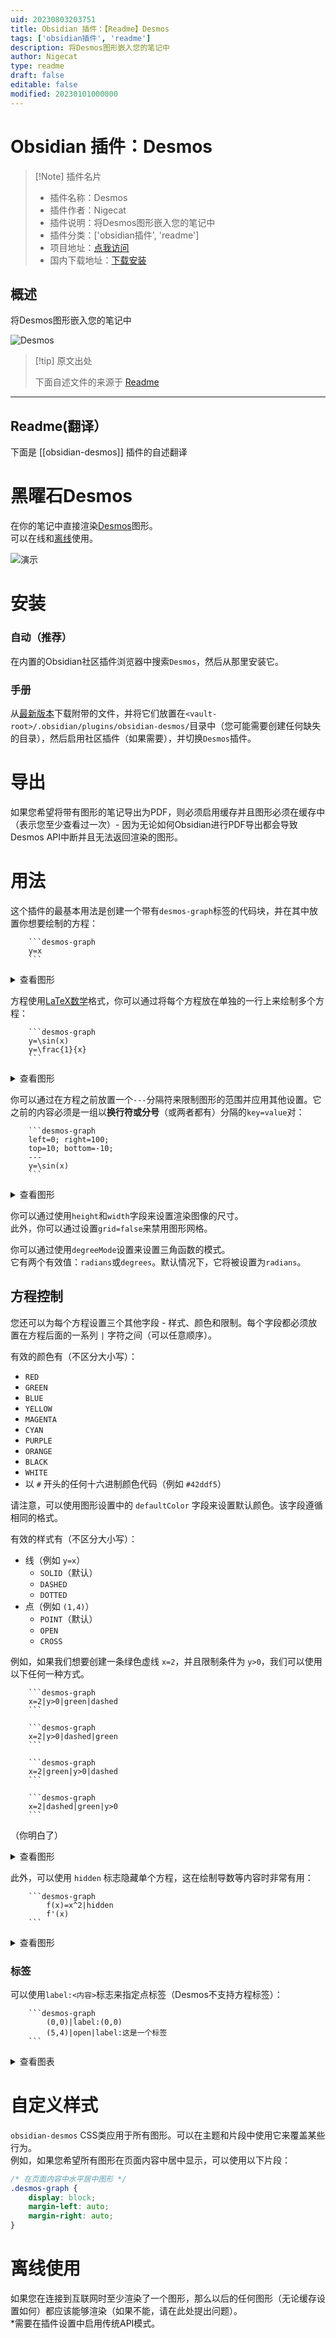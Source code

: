 ```yaml
---
uid: 20230803203751
title: Obsidian 插件：【Readme】Desmos
tags: ['obsidian插件', 'readme']
description: 将Desmos图形嵌入您的笔记中
author: Nigecat
type: readme
draft: false
editable: false
modified: 20230101000000
---
```


# Obsidian 插件：Desmos

> [!Note] 插件名片
> - 插件名称：Desmos
> - 插件作者：Nigecat
> - 插件说明：将Desmos图形嵌入您的笔记中
> - 插件分类：['obsidian插件', 'readme']
> - 项目地址：[点我访问](https://github.com/Nigecat/obsidian-desmos)
> - 国内下载地址：[下载安装](https://pkmer.cn/products/plugin/pluginMarket/?obsidian-desmos)

## 概述

将Desmos图形嵌入您的笔记中

![Desmos](https://cdn.pkmer.cn/covers/obsidian-desmos.png!pkmer)

> [!tip] 原文出处
> 
>下面自述文件的来源于 [Readme](https://ghproxy.net/https://raw.githubusercontent.com/Nigecat/obsidian-desmos/master/README.md)
> 

---

## Readme(翻译）

下面是 [[obsidian-desmos]] 插件的自述翻译


# 黑曜石Desmos

在你的笔记中直接渲染[Desmos](https://www.desmos.com/calculator)图形。  
可以在线和[离线](#offline-usage)使用。

![演示](https://user-images.githubusercontent.com/48661288/159597221-afc18198-5a3f-4a58-a6b2-a3a552a92a7f.png)

# 安装

### 自动（推荐）
在内置的Obsidian社区插件浏览器中搜索`Desmos`，然后从那里安装它。

### 手册
从[最新版本](https://github.com/Nigecat/obsidian-desmos/releases/latest)下载附带的文件，并将它们放置在`<vault-root>/.obsidian/plugins/obsidian-desmos/`目录中（您可能需要创建任何缺失的目录），然后启用社区插件（如果需要），并切换`Desmos`插件。

# 导出

如果您希望将带有图形的笔记导出为PDF，则必须启用缓存并且图形必须在缓存中（表示您至少查看过一次）- 因为无论如何Obsidian进行PDF导出都会导致Desmos API中断并且无法返回渲染的图形。

# 用法

这个插件的最基本用法是创建一个带有`desmos-graph`标签的代码块，并在其中放置你想要绘制的方程：

````
    ```desmos-graph
    y=x
    ```
````
<details>
  <summary>查看图形</summary>

  ![linear](https://user-images.githubusercontent.com/48661288/158956700-96525ec7-20bb-4da6-9314-106a6c43eced.png)
</details>

方程使用[LaTeX数学](https://en.wikibooks.org/wiki/LaTeX/Mathematics)格式，你可以通过将每个方程放在单独的一行上来绘制多个方程：

````
    ```desmos-graph
    y=\sin(x)
    y=\frac{1}{x}
    ```
````
<details>
  <summary>查看图形</summary>

  ![latex](https://user-images.githubusercontent.com/48661288/158957163-2b561a94-08b0-40fa-b725-0e8957bd696c.png)
</details>

你可以通过在方程之前放置一个`---`分隔符来限制图形的范围并应用其他设置。它之前的内容必须是一组以**换行符或分号**（或两者都有）分隔的`key=value`对：

````
    ```desmos-graph
    left=0; right=100;
    top=10; bottom=-10;
    ---
    y=\sin(x)
    ```
````
<details>
  <summary>查看图形</summary>

  ![restriction](https://user-images.githubusercontent.com/48661288/158957249-eb3f063e-e4c4-4d50-9935-d4fb95fd2336.png)
</details>

你可以通过使用`height`和`width`字段来设置渲染图像的尺寸。  
此外，你可以通过设置`grid=false`来禁用图形网格。

你可以通过使用`degreeMode`设置来设置三角函数的模式。  
它有两个有效值：`radians`或`degrees`。默认情况下，它将被设置为`radians`。

## 方程控制

您还可以为每个方程设置三个其他字段 - 样式、颜色和限制。每个字段都必须放置在方程后面的一系列 `|` 字符之间（可以任意顺序）。

有效的颜色有（不区分大小写）：
 - `RED`
 - `GREEN`
 - `BLUE`
 - `YELLOW`
 - `MAGENTA`
 - `CYAN`
 - `PURPLE`
 - `ORANGE`
 - `BLACK`
 - `WHITE`
 - 以 `#` 开头的任何十六进制颜色代码（例如 `#42ddf5`）

请注意，可以使用图形设置中的 `defaultColor` 字段来设置默认颜色。该字段遵循相同的格式。

有效的样式有（不区分大小写）：
 - 线（例如 `y=x`）
    - `SOLID`（默认）
    - `DASHED`
    - `DOTTED`
 - 点（例如 `(1,4)`）
    - `POINT`（默认）
    - `OPEN`
    - `CROSS`

例如，如果我们想要创建一条绿色虚线 `x=2`，并且限制条件为 `y>0`，我们可以使用以下任何一种方式。
````
    ```desmos-graph
    x=2|y>0|green|dashed
    ```
````
````
    ```desmos-graph
    x=2|y>0|dashed|green
    ```
````
````
    ```desmos-graph
    x=2|green|y>0|dashed
    ```
````
````
    ```desmos-graph
    x=2|dashed|green|y>0
    ```
````
（你明白了）  
<details>
  <summary>查看图形</summary>

  ![equation-control](https://user-images.githubusercontent.com/48661288/158956490-9d4eaf54-4ae6-4b1c-9f49-18e3eb456650.png)  
</details>

此外，可以使用 `hidden` 标志隐藏单个方程，这在绘制导数等内容时非常有用：
````
    ```desmos-graph
        f(x)=x^2|hidden
        f'(x)
    ```
````
<details>
  <summary>查看图形</summary>

  ![hidden](https://user-images.githubusercontent.com/48661288/161505291-9a28618a-d14e-48ec-9d5e-14b7235db733.png)
</details>

### 标签

可以使用`label:<内容>`标志来指定点标签（Desmos不支持方程标签）：
````
    ```desmos-graph
        (0,0)|label:(0,0)
        (5,4)|open|label:这是一个标签
    ```
````
<details>
  <summary>查看图表</summary>

  ![label](https://user-images.githubusercontent.com/48661288/163488878-a1d8daeb-8ac6-41e7-9a6c-899b0a7f3c5f.svg)
</details>

# 自定义样式
`obsidian-desmos` CSS类应用于所有图形。可以在主题和片段中使用它来覆盖某些行为。  
例如，如果您希望所有图形在页面内容中居中显示，可以使用以下片段：
```css
/* 在页面内容中水平居中图形 */
.desmos-graph {
    display: block;
    margin-left: auto;
    margin-right: auto;
}
```

# 离线使用

如果您在连接到互联网时至少渲染了一个图形，那么以后的任何图形（无论缓存设置如何）都应该能够渲染（如果不能，请在此处提出问题）。  
*需要在插件设置中启用传统API模式。



